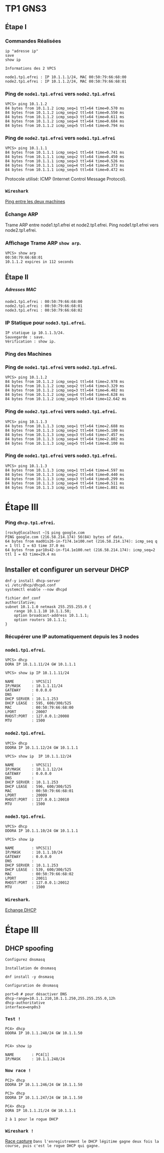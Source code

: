 
# TP1 GNS3

## Étape I

### Commandes Réalisées
````
ip "adresse ip"
save
show ip

Informations des 2 VPCS

node1.tp1.efrei : IP 10.1.1.1/24, MAC 00:50:79:66:68:00
node2.tp1.efrei : IP 10.1.1.2/24, MAC 00:50:79:66:68:01
````


### Ping de `node1.tp1.efrei` vers `node2.tp1.efrei`
````
VPCS> ping 10.1.1.2
84 bytes from 10.1.1.2 icmp_seq=1 ttl=64 time=0.570 ms
84 bytes from 10.1.1.2 icmp_seq=2 ttl=64 time=0.550 ms
84 bytes from 10.1.1.2 icmp_seq=3 ttl=64 time=0.611 ms
84 bytes from 10.1.1.2 icmp_seq=4 ttl=64 time=0.684 ms
84 bytes from 10.1.1.2 icmp_seq=5 ttl=64 time=0.794 ms
````

### Ping de `node2.tp1.efrei` vers `node1.tp1.efrei`
````
VPCS> ping 10.1.1.1
84 bytes from 10.1.1.1 icmp_seq=1 ttl=64 time=0.741 ms
84 bytes from 10.1.1.1 icmp_seq=2 ttl=64 time=0.450 ms
84 bytes from 10.1.1.1 icmp_seq=3 ttl=64 time=0.526 ms
84 bytes from 10.1.1.1 icmp_seq=4 ttl=64 time=0.373 ms
84 bytes from 10.1.1.1 icmp_seq=5 ttl=64 time=0.472 ms
````
Protocole utilisé: ICMP (Internet Control Message Protocol).


### `Wireshark` 

[Ping entre les deux machines](ping_10.1.1.1.pcapng)

### Échange ARP

Trame ARP entre node1.tp1.efrei et node2.tp1.efrei.
Ping node1.tp1.efrei vers node2.tp1.efrei.


### Affichage Trame ARP `show arp`. 

````
VPCS> show arp
00:50:79:66:68:01
10.1.1.2 expires in 112 seconds
````


## Étape II

##### Adresses MAC
````
node1.tp1.efrei : 00:50:79:66:68:00
node2.tp1.efrei : 00:50:79:66:68:01
node3.tp1.efrei : 00:50:79:66:68:02
````


### IP Statique pour `node3.tp1.efrei`.
````
IP statique ip 10.1.1.3/24.
Sauvegarde : save.
Vérification : show ip.
````


### Ping des Machines

### Ping de `node1.tp1.efrei` vers `node2.tp1.efrei`.
````
VPCS> ping 10.1.1.2
84 bytes from 10.1.1.2 icmp_seq=1 ttl=64 time=2.978 ms
84 bytes from 10.1.1.2 icmp_seq=2 ttl=64 time=3.329 ms
84 bytes from 10.1.1.2 icmp_seq=3 ttl=64 time=6.482 ms
84 bytes from 10.1.1.2 icmp_seq=4 ttl=64 time=4.628 ms
84 bytes from 10.1.1.2 icmp_seq=5 ttl=64 time=12.642 ms
````

### Ping de `node2.tp1.efrei` vers `node3.tp1.efrei`.
````
VPCS> ping 10.1.1.3
84 bytes from 10.1.1.3 icmp_seq=1 ttl=64 time=2.688 ms
84 bytes from 10.1.1.3 icmp_seq=2 ttl=64 time=5.180 ms
84 bytes from 10.1.1.3 icmp_seq=3 ttl=64 time=7.457 ms
84 bytes from 10.1.1.3 icmp_seq=4 ttl=64 time=2.802 ms
84 bytes from 10.1.1.3 icmp_seq=5 ttl=64 time=8.100 ms
````

### Ping de `node1.tp1.efrei` vers `node3.tp1.efrei`.
````
VPCS> ping 10.1.1.3
84 bytes from 10.1.1.3 icmp_seq=1 ttl=64 time=4.597 ms
84 bytes from 10.1.1.3 icmp_seq=2 ttl=64 time=0.440 ms
84 bytes from 10.1.1.3 icmp_seq=3 ttl=64 time=0.299 ms
84 bytes from 10.1.1.3 icmp_seq=4 ttl=64 time=0.511 ms
84 bytes from 10.1.1.3 icmp_seq=5 ttl=64 time=1.881 ms
````

# Étape III

### Ping `dhcp.tp1.efrei`.

````
[rocky@localhost ~]$ ping google.com
PING google.com (216.58.214.174) 56(84) bytes of data.
64 bytes from mad01s26-in-f174.1e100.net (216.58.214.174): icmp_seq q = 1 ttl I = 63 time 37.0 ms
64 bytes from par10s42-in-f14.1e100.net (216.58.214.174): icmp_seq=2 ttl I = 63 time=29.4 ms
````

## Installer et configurer un serveur DHCP
````
dnf-y install dhcp-server
vi /etc/dhcp/dhcpd.conf
systemctl enable --now dhcpd
````
````
fichier_dnf_conf
authoritative;
subnet 10.1.1.0 netmask 255.255.255.0 {
	range 10.1.1.10 10.1.1.50;
	option broadcast-address 10.1.1.1;
	option routers 10.1.1.1;
}
````

### Récupérer une IP automatiquement depuis les 3 nodes

### `node1.tp1.efrei`.
````
VPCS> dhcp
DORA IP 10.1.1.11/24 GW 10.1.1.1

VPCS> show ip IP 10.1.1.11/24

NAME        : VPCS[1]
IP/MASK     : 10.1.1.11/24
GATEWAY     : 0.0.0.0
DNS         :
DHCP SERVER : 10.1.1.253
DHCP LEASE  : 595, 600/300/525
MAC         : 00:50:79:66:68:00
LPORT       : 20007
RHOST:PORT  : 127.0.0.1:20008
MTU         : 1500
````


### `node2.tp1.efrei`.
````
VPCS> dhcp
DDORA IP 10.1.1.12/24 GW 10.1.1.1

VPCS> show ip  IP 10.1.1.12/24

NAME        : VPCS[1]
IP/MASK     : 10.1.1.12/24
GATEWAY     : 0.0.0.0
DNS         :
DHCP SERVER : 10.1.1.253
DHCP LEASE  : 596, 600/300/525
MAC         : 00:50:79:66:68:01
LPORT       : 20009
RHOST:PORT  : 127.0.0.1:20010
MTU         : 1500
````

### `node3.tp1.efrei`.

````
VPCS> dhcp
DDORA IP 10.1.1.10/24 GW 10.1.1.1

VPCS> show ip

NAME        : VPCS[1]
IP/MASK     : 10.1.1.10/24
GATEWAY     : 0.0.0.0
DNS         :
DHCP SERVER : 10.1.1.253
DHCP LEASE  : 539, 600/300/525
MAC         : 00:50:79:66:68:02
LPORT       : 20011
RHOST:PORT  : 127.0.0.1:20012
MTU         : 1500
````

### `Wireshark`.

[Echange DHCP](DHCP.pcapng)

# Étape III

## DHCP spoofing

````
Configurez dnsmasq

Installation de dnsmasq

dnf install -y dnsmasq

Configuration de dnsmasq

port=0 # pour désactiver DNS
dhcp-range=10.1.1.210,10.1.1.250,255.255.255.0,12h
dhcp-authoritative
interface=enp0s3
````

### `Test !`
````
PC4> dhcp
DDORA IP 10.1.1.248/24 GW 10.1.1.50


PC4> show ip

NAME        : PC4[1]
IP/MASK     : 10.1.1.248/24
````

### `Now race !`

````
PC2> dhcp
DDORA IP 10.1.1.246/24 GW 10.1.1.50
````
````
PC3> dhcp
DDORA IP 10.1.1.247/24 GW 10.1.1.50
````
````
PC4> dhcp
DORA IP 10.1.1.21/24 GW 10.1.1.1
````

`2 à 1 pour le rogue DHCP`

### `Wireshark !`

[Race capture](race.pcapng)
`Dans l'enregistrement le DHCP légitime gagne deux fois la course, puis c'est le rogue DHCP qui gagne.`
